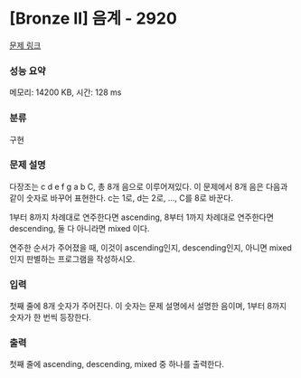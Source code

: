 # [Bronze II] 음계 - 2920 

[문제 링크](https://www.acmicpc.net/problem/2920) 

### 성능 요약

메모리: 14200 KB, 시간: 128 ms

### 분류

구현

### 문제 설명

<p>다장조는 c d e f g a b C, 총 8개 음으로 이루어져있다. 이 문제에서 8개 음은 다음과 같이 숫자로 바꾸어 표현한다. c는 1로, d는 2로, ..., C를 8로 바꾼다.</p>

<p>1부터 8까지 차례대로 연주한다면 ascending, 8부터 1까지 차례대로 연주한다면 descending, 둘 다 아니라면 mixed 이다.</p>

<p>연주한 순서가 주어졌을 때, 이것이 ascending인지, descending인지, 아니면 mixed인지 판별하는 프로그램을 작성하시오.</p>

### 입력 

 <p>첫째 줄에 8개 숫자가 주어진다. 이 숫자는 문제 설명에서 설명한 음이며, 1부터 8까지 숫자가 한 번씩 등장한다.</p>

### 출력 

 <p>첫째 줄에 ascending, descending, mixed 중 하나를 출력한다.</p>

